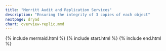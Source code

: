 ```yaml
---
title: "Merritt Audit and Replication Services"
description: "Ensuring the integrity of 3 copies of each object"
nextpage: dryad
chart: overview-replic.mmd
---
```


{% include mermaid.html %}
{% include start.html %}
{% include end.html %}

